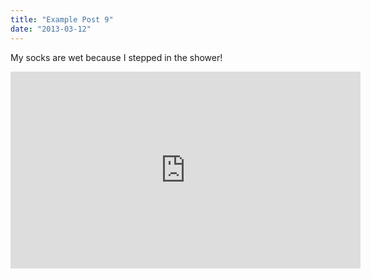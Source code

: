 ```yaml
---
title: "Example Post 9"
date: "2013-03-12"
---
```


My socks are wet because I stepped in the shower!

<iframe width="560" height="315" src="https://www.youtube.com/embed/4n0xNbfJLR8" frameborder="0" allowfullscreen></iframe>
